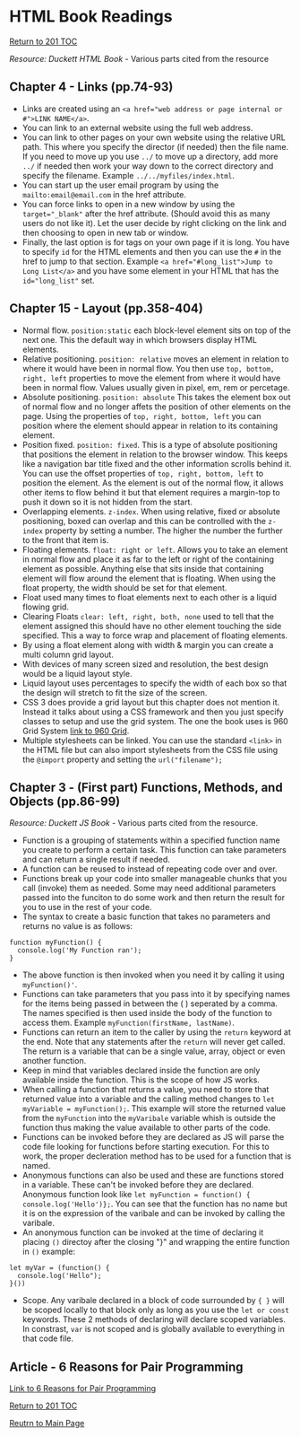 # HTML Book Readings

[Return to 201 TOC](201TOC.md)

*Resource: Duckett HTML Book* - Various parts cited from the resource

## Chapter 4 - Links (pp.74-93)

- Links are created using an `<a href="web address or page internal or #">LINK NAME</a>`.
- You can link to an external website using the full web address.
- You can link to other pages on your own website using the relative URL path. This where you specify the director (if needed) then the file name. If you need to move up you use `../` to move up a directory, add more `../` if needed then work your way down to the correct directory and specify the filename. Example `../../myfiles/index.html`.
- You can start up the user email program by using the `mailto:email@email.com` in the href attribute.
- You can force links to open in a new window by using the `target="_blank"` after the href attribute. (Should avoid this as many users do not like it). Let the user decide by right clicking on the link and then choosing to open in new tab or window.
- Finally, the last option is for tags on your own page if it is long. You have to specify `id` for the HTML elements and then you can use the `#` in the href to jump to that section. Example `<a href="#long_list">Jump to Long List</a>` and you have some element in your HTML that has the `id="long_list"` set.

## Chapter 15 - Layout (pp.358-404)

- Normal flow. `position:static` each block-level element sits on top of the next one. This the default way in which browsers display HTML elements.
- Relative positioning. `position: relative` moves an element in relation to where it would have been in normal flow. You then use `top, bottom, right, left` properties to move the element from where it would have been in normal flow. Values usually given in pixel, em, rem or percetage.
- Absolute positioning. `position: absolute` This takes the element box out of normal flow and no longer affets the position of other elements on the page. Using the properties of `top, right, bottom, left` you can position where the element should appear in relation to its containing element.
- Position fixed. `position: fixed`. This is a type of absolute positioning that positions the element in relation to the browser window. This keeps like a navigation bar title fixed and the other information scrolls behind it. You can use the offset properties of `top, right, bottom, left` to position the element. As the element is out of the normal flow, it allows other items to flow behind it but that element requires a margin-top to push it down so it is not hidden from the start.
- Overlapping elements. `z-index`. When using relative, fixed or absolute positioning, boxed can overlap and this can be controlled with the `z-index` property by setting a number. The higher the number the further to the front that item is.
- Floating elements. `float: right or left`. Allows you to take an element in normal flow and place it as far to the left or right of the containing element as possible. Anything else that sits inside that containing element will flow around the element that is floating. When using the float property, the width should be set for that element.
- Float used many times to float elements next to each other is a liquid flowing grid.
- Clearing Floats `clear: left, right, both, none` used to tell that the element assigned this should have no other element touching the side specified. This a way to force wrap and placement of floating elements.
- By using a float element along with width & margin you can create a multi column grid layout.
- With devices of many screen sized and resolution, the best design would be a liquid layout style.
- Liquid layout uses percentages to specify the width of each box so that the design will stretch to fit the size of the screen.
- CSS 3 does provide a grid layout but this chapter does not mention it. Instead it talks about using a CSS framework and then you just specify classes to setup and use the grid system. The one the book uses is 960 Grid System [link to 960 Grid](www.960.gs).
- Multiple stylesheets can be linked. You can use the standard `<link>` in the HTML file but can also import stylesheets from the CSS file using the `@import` property and setting the `url("filename");`

## Chapter 3 - (First part) Functions, Methods, and Objects (pp.86-99)

*Resource: Duckett JS Book* - Various parts cited from the resource.

- Function is a grouping of statements within a specified function name you create to perform a certain task. This function can take parameters and can return a single result if needed.
- A function can be reused to instead of repeating code over and over.
- Functions break up your code into smaller manageable chunks that you call (invoke) them as needed. Some may need additional parameters passed into the funciton to do some work and then return the result for you to use in the rest of your code.
- The syntax to create a basic function that takes no parameters and returns no value is as follows:

```
function myFunction() {
  console.log('My Function ran');
}
```

- The above function is then invoked when you need it by calling it using `myFunction()'`.
- Functions can take parameters that you pass into it by specifying names for the items being passed in between the ( ) seperated by a comma. The names specified is then used inside the body of the function to access them. Example `myFunction(firstName, lastName)`.
- Functions can return an item to the caller by using the `return` keyword at the end. Note that any statements after the `return` will never get called. The return is a variable that can be a single value, array, object or even another function.
- Keep in mind that variables declared inside the function are only available inside the function. This is the scope of how JS works.
- When calling a function that returns a value, you need to store that returned value into a variable and the calling method changes to `let myVariable = myFunction();`. This example will store the returned value from the `myFunction` into the `myVaribale` variable whish is outside the function thus making the value available to other parts of the code.
- Functions can be invoked before they are declared as JS will parse the code file looking for functions before starting execution. For this to work, the proper decleration method has to be used for a function that is named.
- Anonymous functions can also be used and these are functions stored in a variable. These can't be invoked before they are declared. Anonymous function look like `let myFunction = function() { console.log('Hello')};`. You can see that the function has no name but it is on the expression of the varibale and can be invoked by calling the varibale.
- An anonymous function can be invoked at the time of declaring it placing `()` directoy after the closing "}" and wrapping the entire function in `()` example:

```
let myVar = (function() {
  console.log('Hello");
}())
```

- Scope. Any varibale declared in a block of code surrounded by `{ }` will be scoped locally to that block only as long as you use the `let or const` keywords. These 2 methods of declaring will declare scoped variables. In constrast, `var` is not scoped and is globally available to everything in that code file.

## Article - 6 Reasons for Pair Programming

[Link to 6 Reasons for Pair Programming](https://www.codefellows.org/blog/6-reasons-for-pair-programming/)

[Return to 201 TOC](201TOC.md)

[Reutrn to Main Page](../README.md)

